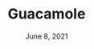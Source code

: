---
title: "Guacamole"
date: "June 8, 2021"
prepTime: "10 min" 
cookingTime: "0 min"
totalTime: "10 min"
topic: "Snack"
originalLink: "https://www.allrecipes.com/recipe/14231/guacamole/"
scottRating: 4
image: "../images/default.png"
ingredients: [
  {
    name: "avacados",
    preparation: ", peeled and pitted", 
    amount: 3,
    unit: count
  },
  {
    name: "lime",
    preparation: ", juiced",
    amount: 1,
    unit: count
  },
  {
    name: "red onion",
    preparation: ", diced",
    amount: .5,
    unit: cup
  },
  {
    name: cilantro,
    amount: 3,
    unit: tablespoons
  },
  {
    name: "roma tomatoes",
    preparation: ", diced", 
    amount: 2,
    unit: count
  },
  {
    name: "garlic",
    preparation: ", minced",
    amount: 1,
    unit: tsp
  },
  {
    name: "cayenne pepper",
    preparation: ", ground ", 
    amount: 1,
    unit: pinch
  },
]
directions: [
  "Mash the lime and avacados together in medium bowl.",
  "Stir in the rest of the ingredients.",
  "Serve immidietely or refrigerate for one hour to let flavors combine."
]

---